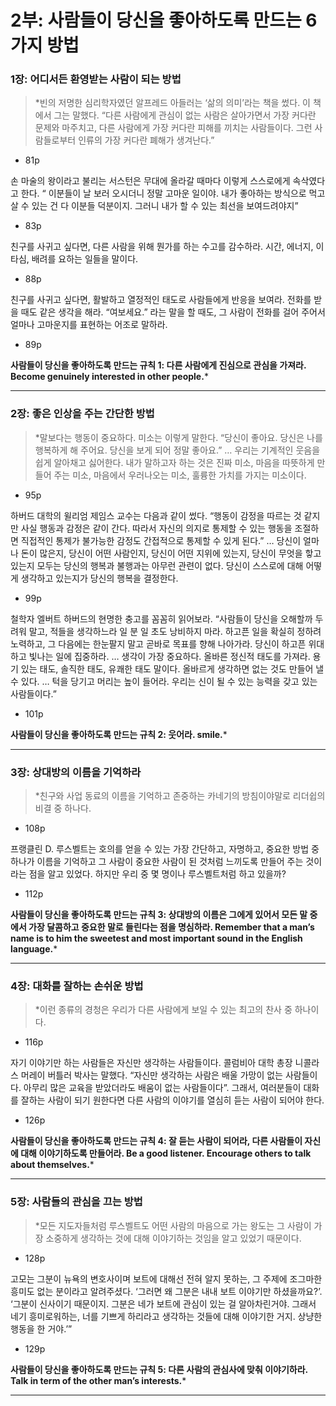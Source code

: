 # 2부: 사람들이 당신을 좋아하도록 만드는 6가지 방법

### 1장: 어디서든 환영받는 사람이 되는 방법

> *빈의 저명한 심리학자였던 알프레드 아들러는 ‘삶의 의미’라는 책을 썼다. 이 책에서 그는 말했다. “다른 사람에게 관심이 없는 사람은 살아가면서 가장 커다란 문제와 마주치고, 다른 사람에게 가장 커다란 피해를 끼치는 사람들이다. 그런 사람들로부터 인류의 가장 커다란 폐해가 생겨난다.”
- 81p

손 마술의 왕이라고 불리는 서스턴은 무대에 올라갈 때마다 이렇게 스스로에게 속삭였다고 한다. “ 이분들이 날 보러 오시더니 정말 고마운 일이야. 내가 좋아하는 방식으로 먹고살 수 있는 건 다 이분들 덕분이지. 그러니 내가 할 수 있는 최선을 보여드려야지”
- 83p

친구를 사귀고 싶다면, 다른 사람을 위해 뭔가를 하는 수고를 감수하라. 시간, 에너지, 이타심, 배려를 요하는 일들을 말이다.
- 88p

친구를 사귀고 싶다면, 활발하고 열정적인 태도로 사람들에게 반응을 보여라. 전화를 받을 때도 같은 생각을 해라. “여보세요.” 라는 말을 할 때도, 그 사람이 전화를 걸어 주어서 얼마나 고마운지를 표현하는 어조로 말하라.
- 89p

**사람들이 당신을 좋아하도록 만드는 규칙 1:
다른 사람에게 진심으로 관심을 가져라.
Become genuinely interested in other people.***
> 

---

### 2장: 좋은 인상을 주는 간단한 방법

> *말보다는 행동이 중요하다. 미소는 이렇게 말한다. “당신이 좋아요. 당신은 나를 행복하게 해 주어요. 당신을 보게 되어 정말 좋아요.”
…
우리는 기계적인 웃음을 쉽게 알아채고 싫어한다. 내가 말하고자 하는 것은 진짜 미소, 마음을 따뜻하게 만들어 주는 미소, 마음에서 우러나오는 미소, 훌륭한 가치를 가지는 미소이다.
- 95p

하버드 대학의 윌리엄 제임스 교수는 다음과 같이 썼다. “행동이 감정을 따르는 것 같지만 사실 행동과 감정은 같이 간다. 따라서 자신의 의지로 통제할 수 있는 행동을 조절하면 직접적인 통제가 불가능한 감정도 간접적으로 통제할 수 있게 된다.”
…
당신이 얼마나 돈이 많은지, 당신이 어떤 사람인지, 당신이 어떤 지위에 있는지, 당신이 무엇을 핳고 있는지 모두는 당신의 행복과 불행과는 아무런 관련이 없다. 당신이 스스로에 대해 어떻게 생각하고 있는지가 당신의 행복을 결정한다.
- 99p

철학자 엘버트 하버드의 현명한 충고를 꼼꼼히 읽어보라. “사람들이 당신을 오해할까 두려워 말고, 적들을 생각하느라 일 분 일 초도 낭비하지 마라. 하고픈 일을 확실히 정하려 노력하고, 그 다음에는 한눈팔지 말고 곧바로 목표를 향해 나아가라. 당신이 하고픈 위대하고 빛나는 일에 집중하라.
…
생각이 가장 중요하다. 올바른 정신적 태도를 가져라. 용기 있는 태도, 솔직한 태도, 유쾌한 태도 말이다. 올바르게 생각하면 없는 것도 만들어 낼 수 있다. 
…
턱을 당기고 머리는 높이 들어라. 우리는 신이 될 수 있는 능력을 갖고 있는 사람들이다.”
- 101p

**사람들이 당신을 좋아하도록 만드는 규칙 2:
웃어라.
smile.***
> 

---

### 3장: 상대방의 이름을 기억하라

> *친구와 사업 동료의 이름을 기억하고 존중하는 카네기의 방침이야말로 리더쉽의 비결 중 하나다.
- 108p

프랭클린 D. 루스벨트는 호의를 얻을 수 있는 가장 간단하고, 자명하고, 중요한 방법 중 하나가 이름을 기억하고 그 사람이 중요한 사람이 된 것처럼 느끼도록 만들어 주는 것이라는 점을 알고 있었다. 하지만 우리 중 몇 명이나 루스벨트처럼 하고 있을까?
- 112p

**사람들이 당신을 좋아하도록 만드는 규칙 3:
상대방의 이름은 그에게 있어서 모든 말 중에서 가장 달콤하고 중요한 말로 들린다는 점을 명심하라.
Remember that a man’s name is to him the sweetest and most important sound in the English language.***
> 

---

### 4장: 대화를 잘하는 손쉬운 방법

> *이런 종류의 경청은 우리가 다른 사람에게 보일 수 있는 최고의 찬사 중 하나이다.
- 116p

자기 이야기만 하는 사람들은 자신만 생각하는 사람들이다. 콜럼비아 대학 총장 니콜라스 머레이 버틀러 박사는 말했다. “자신만 생각하는 사람은 배울 가망이 없는 사람들이다. 아무리 많은 교육을 받았더라도 배움이 없는 사람들이다”. 그래서, 여러분들이 대화를 잘하는 사람이 되기 원한다면 다른 사람의 이야기를 열심히 듣는 사람이 되어야 한다.
- 126p

**사람들이 당신을 좋아하도록 만드는 규칙 4:
잘 듣는 사람이 되어라, 다른 사람들이 자신에 대해 이야기하도록 만들어라.
Be a good listener. Encourage others to talk about themselves.***
> 

---

### 5장: 사람들의 관심을 끄는 방법

> *모든 지도자들처럼 루스벨트도 어떤 사람의 마음으로 가는 왕도는 그 사람이 가장 소중하게 생각하는 것에 대해 이야기하는 것임을 알고 있었기 때문이다.
- 128p

고모는 그분이 뉴욕의 변호사이며 보트에 대해선 전혀 알지 못하는, 그 주제에 조그마한 흥미도 없는 분이라고 알려주셨다. ‘그러면 왜 그분은 내내 보트 이야기만 하셨을까요?’. ‘그분이 신사이기 때문이지. 그분은 네가 보트에 관심이 있는 걸 알아차린거야. 그래서 네기 흥미로워하는, 너를 기쁘게 하리라고 생각하는 것들에 대해 이야기한 거지. 상냥한 행동을 한 거야.’”
- 129p

**사람들이 당신을 좋아하도록 만드는 규칙 5:
다른 사람의 관심사에 맞춰 이야기하라.
Talk in term of the other man’s interests.***
> 

---